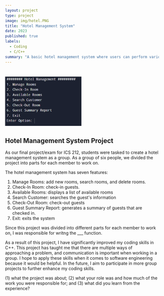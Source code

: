 ```yaml
---
layout: project
type: project
image: img/hotel.PNG
title: "Hotel Management System"
date: 2023
published: true
labels:
  - Coding
  - C/C++
summary: "A basic hotel management system where users can perform various operations."
---
```


# <img width="250px"  src="/img/hotel.PNG" >

## Hotel Management System Project

As our final project/exam for ICS 212, students were tasked to create a hotel management system as a group. As a group of six people, we divided the project into parts for each member to work on. 

The hotel management system has seven features:

1. Manage Rooms: add new rooms, search rooms, and delete rooms.
2. Check-In Room: check-in guests.
3. Available Rooms: displays a list of available rooms
4. Search Customer: searches the guest's information
5. Check-Out Room: check-out guests
6. Guest Summary Report: generates a summary of guests that are checked in. 
7. Exit: exits the system

Since this project was divided into different parts for each member to work on, I was responsible for writng the ___ function.

As a result of this project, I have significantly improved my coding skills in C++. This project has taught me that there are multiple ways of approaching a problem, and communication is important when working in a group. I hope to apply these skills when it comes to software engineering because it would be helpful. In the future, I aim to participate in more group projects to further enhance my coding skills. 

(1) what the project was about; (2) what your role was and how much of the work you were responsible for; and (3) what did you learn from the experience?
